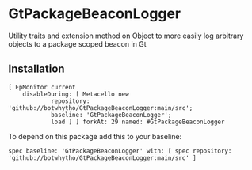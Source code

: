 # GtPackageBeaconLogger
Utility traits and extension method on Object to more easily log arbitrary objects to a package scoped beacon in Gt
## Installation```[ EpMonitor current	disableDuring: [ Metacello new			repository: 'github://botwhytho/GtPackageBeaconLogger:main/src';			baseline: 'GtPackageBeaconLogger';			load ] ] forkAt: 29 named: #GtPackageBeaconLogger```

To depend on this package add this to your baseline:

```Smalltalk
spec baseline: 'GtPackageBeaconLogger' with: [ spec repository: 'github://botwhytho/GtPackageBeaconLogger:main/src' ]
```